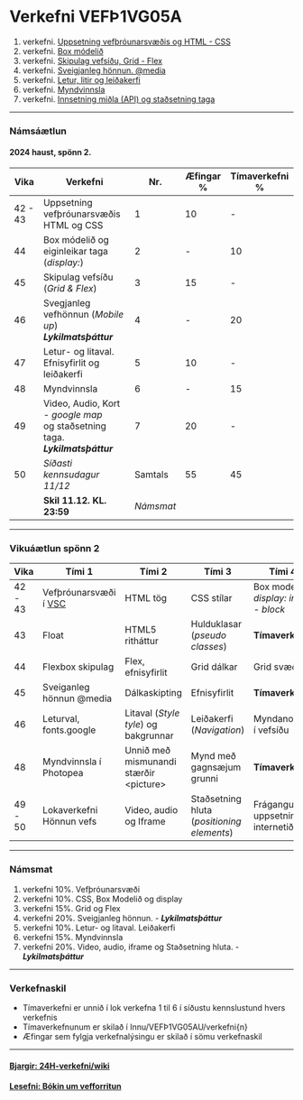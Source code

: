 # Verkefni VEFÞ1VG05A

1. verkefni. [Uppsetning vefþróunarsvæðis og HTML - CSS](Verkefni-1/)
1. verkefni. [Box módelið](Verkefni-2/) 
1. verkefni. [Skipulag vefsíðu, Grid - Flex](Verkefni-3/) 
1. verkefni. [Sveigjanleg hönnun. @media](Verkefni-4/) 
1. verkefni. [Letur, litir og leiðakerfi](Verkefni-5/README.md) 
1. verkefni. [Myndvinnsla](Verkefni-6/)
1. verkefni. [Innsetning miðla (API) og staðsetning taga](Verkefni-7/README.md) 

---

### Námsáætlun

#### 2024 haust, spönn 2. 

| Vika  | Verkefni  | Nr. | Æfingar % | Tímaverkefni % |
|---|---|---|---|---|
| 42 - 43  | Uppsetning vefþróunarsvæðis <br> HTML og CSS | 1  | 10 | - |
| 44  | Box módelið og eiginleikar taga (_display:_) | 2 | - | 10 |
| 45  | Skipulag vefsíðu (_Grid & Flex_) | 3  | 15 | - |
| 46  | Svegjanleg vefhönnun (_Mobile up_)<br> _**Lykilmatsþáttur**_ | 4  | - | 20 |
| 47  | Letur- og litaval.<br> Efnisyfirlit og leiðakerfi | 5  | 10 | - | 
| 48  | Myndvinnsla | 6 | - | 15 |
| 49  | Video, Audio, Kort - _google map_ <br>og staðsetning taga.  _**Lykilmatsþáttur**_ | 7 | 20 | - |
| 50  | _Síðasti kennsudagur 11/12_ | Samtals | 55 | 45 |
|   | **Skil 11.12. KL. 23:59** | _Námsmat_ |  |  |  |

---

### Vikuáætlun spönn 2

| Vika | Tími 1  | Tími 2 | Tími 3 | Tími 4 | 
| --- | --- | --- | --- | --- | 
| 42 - 43 |  Vefþróunarsvæði í [VSC](https://code.visualstudio.com/) | HTML tög |  CSS stílar  | Box modelið, _display: inline - block_ | 
| 43 | Float | HTML5 ritháttur  | Hulduklasar (_pseudo classes_) | **Tímaverkefni** | 
| 44 | Flexbox skipulag | Flex,  efnisyfirlit | Grid dálkar | Grid svæði |   
| 45 | Sveiganleg hönnun  @media | Dálkaskipting | Efnisyfirlit | **Tímaverkefni** | 
| 46 | Leturval, fonts.google  | Litaval (_Style tyle_) og bakgrunnar | Leiðakerfi (_Navigation_) | Myndanotkun í vefsíðu | 
| 48 | Myndvinnsla í Photopea | Unnið með mismunandi stærðir &lt;picture> | Mynd með gagnsæjum grunni  | **Tímaverkefni** |        
| 49 - 50 | Lokaverkefni <br> Hönnun vefs | Video, audio og Iframe | Staðsetning hluta <br> (_positioning elements_) | Frágangur og uppsetning á internetið | 

---
 
### Námsmat

1. verkefni 10%.  Vefþróunarsvæði
1. verkefni 10%. CSS, Box Modelið og display 
1. verkefni 15%. Grid og Flex
1. verkefni 20%. Sveigjanleg hönnun. - _**Lykilmatsþáttur**_
1. verkefni 10%. Letur- og litaval. Leiðakerfi
1. verkefni 15%. Myndvinnsla
1. verkefni 20%. Video, audio, iframe og Staðsetning hluta. -  _**Lykilmatsþáttur**_

---

### Verkefnaskil 

-  Tímaverkefni er unnið í lok verkefna 1 til 6 í síðustu kennslustund hvers verkefnis
-  Tímaverkefnunum er skilað í Innu/VEFÞ1VG05AU/verkefni{n}
-  Æfingar sem fylgja verkefnalýsingu er skilað í sömu verkefnaskil 

---

#### [Bjargir: 24H-verkefni/wiki](https://github.com/vefgrunnur/24H-verkefni/wiki)

#### [Lesefni: Bókin um vef­forritun](https://bok.vefforritun.is/)
